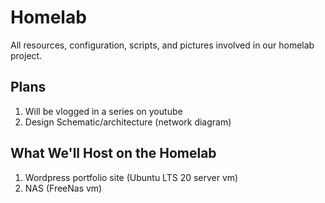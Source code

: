 # Homelab

All resources, configuration, scripts, and pictures involved in our homelab project.

## Plans

1. Will be vlogged in a series on youtube
2. Design Schematic/architecture (network diagram)

## What We'll Host on the Homelab

1. Wordpress portfolio site (Ubuntu LTS 20 server vm)
2. NAS (FreeNas vm)
